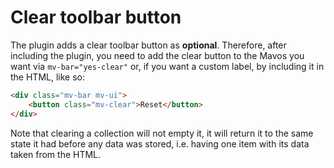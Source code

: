 # Clear toolbar button

The plugin adds a clear toolbar button as **optional**.
Therefore, after including the plugin, you need to add the clear button to the Mavos you want via `mv-bar="yes-clear"` or, if you want a custom label, by including it in the HTML, like so:

```html
<div class="mv-bar mv-ui">
	<button class="mv-clear">Reset</button>
</div>
```

Note that clearing a collection will not empty it, it will return it to the same state it had before any data was stored, i.e. having one item with its data taken from the HTML.
